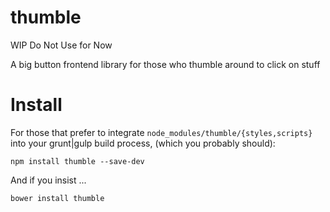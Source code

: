 thumble
=======

WIP Do Not Use for Now


A big button frontend library for those who thumble around to click on stuff


Install
=======

For those that prefer to integrate `node_modules/thumble/{styles,scripts}`
into your grunt|gulp build process, (which you probably should):

`npm install thumble --save-dev`

And if you insist ...

`bower install thumble`
